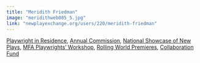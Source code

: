 ```yaml
---
title: "Meridith Friedman"
image: "meridithweb085_5.jpg"
link: "newplayexchange.org/users/220/meridith-friedman"
---
```


[Playwright in Residence](/programs/collaboration-fund), [Annual Commission](/programs/commissions), [National Showcase of New Plays](/programs/national-showcase-of-new-plays), [MFA Playwrights’ Workshop](/programs/mfa-playwrights-workshop), [Rolling World Premieres](/programs/rolling-world-premieres), [Collaboration Fund](/programs/collaboration-fund)
